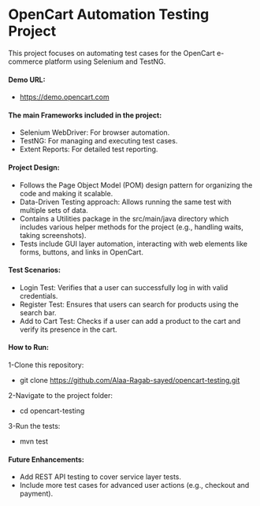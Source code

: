 # OpenCart Automation Testing Project
This project focuses on automating test cases for the OpenCart e-commerce platform using Selenium and TestNG.

#### Demo URL:
* https://demo.opencart.com

#### The main Frameworks included in the project:
* Selenium WebDriver: For browser automation.
* TestNG: For managing and executing test cases.
* Extent Reports: For detailed test reporting.


#### Project Design:
* Follows the Page Object Model (POM) design pattern for organizing the code and making it scalable.
* Data-Driven Testing approach: Allows running the same test with multiple sets of data.
* Contains a Utilities package in the src/main/java directory which includes various helper methods for the project (e.g., handling waits, taking screenshots).
* Tests include GUI layer automation, interacting with web elements like forms, buttons, and links in OpenCart.


#### Test Scenarios:
* Login Test: Verifies that a user can successfully log in with valid credentials.
* Register Test: Ensures that users can search for products using the search bar.
* Add to Cart Test: Checks if a user can add a product to the cart and verify its presence in the cart.

#### How to Run:
1-Clone this repository:
* git clone https://github.com/Alaa-Ragab-sayed/opencart-testing.git

2-Navigate to the project folder:
* cd opencart-testing

3-Run the tests:
* mvn test

#### Future Enhancements:
* Add REST API testing to cover service layer tests.
* Include more test cases for advanced user actions (e.g., checkout and payment).
